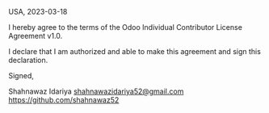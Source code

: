 USA, 2023-03-18

I hereby agree to the terms of the Odoo Individual Contributor License
Agreement v1.0.

I declare that I am authorized and able to make this agreement and sign this
declaration.

Signed,

Shahnawaz Idariya shahnawazidariya52@gmail.com https://github.com/shahnawaz52

